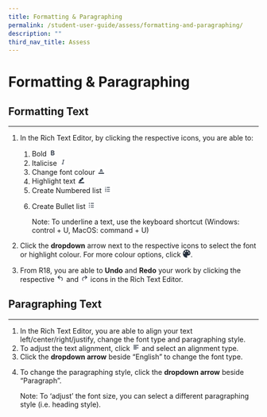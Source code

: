 ```yaml
---
title: Formatting & Paragraphing
permalink: /student-user-guide/assess/formatting-and-paragraphing/
description: ""
third_nav_title: Assess
---
```

<h1 id="formatting-paragraphing">Formatting &amp; Paragraphing</h1>
<h2 id="formatting-text">Formatting Text</h2>
<hr>
<ol>
<li><p>In the Rich Text Editor, by clicking the respective icons, you are able to:</p>
<ol>
<li>Bold <img style="width:1rem; display: inline;" src="/images/Icons/Bold.svg">  </li>
<li>Italicise <img style="width:1rem; display: inline;" src="/images/Icons/Italise.svg"> </li>
<li>Change font colour <img style="width:1rem; display: inline;" src="/images/Icons/FontColour.svg"> </li>
<li>Highlight text <img style="width:1rem; display: inline;" src="/images/Icons/Highlight.svg"></li>
<li>Create Numbered list <img style="width:1rem; display: inline;" src="/images/Icons/Numbering.svg"></li>
<li><p>Create Bullet list <img style="width:1rem; display: inline;" src="/images/Icons/Bullet.svg"> </p>
<p>Note: To underline a text, use the keyboard shortcut (Windows: control + U, MacOS: command + U)</p>
</li>
</ol>
</li>
<li><p>Click the <strong>dropdown</strong> arrow next to the respective icons to select the font or highlight colour. For more colour options, click <img style="width:1rem; display: inline;" src="/images/Icons/Drawing.svg">.</p>
</li>
<li>From R18, you are able to <strong>Undo</strong> and <strong>Redo</strong> your work by clicking the respective <img style="width:1rem; display: inline;" src="/images/Icons/Undo.svg"> and <img style="width:1rem; display: inline;" src="/images/Icons/Redo.svg"> icons in the Rich Text Editor.</li>
</ol>
<h2 id="paragraphing-text">Paragraphing Text</h2>
<hr>
<ol>
<li>In the Rich Text Editor, you are able to align your text left/center/right/justify, change the font type and paragraphing style.</li>
<li>To adjust the text alignment, click <img style="width:1rem; display: inline;" src="/images/Icons/TextAlign.svg"> and select an alignment type.</li>
<li>Click the <strong>dropdown arrow</strong> beside “English” to change the font type.</li>
<li><p>To change the paragraphing style, click the <strong>dropdown arrow</strong> beside “Paragraph”.</p>
<p> Note: To ‘adjust’ the font size, you can select a different paragraphing style (i.e. heading style).</p>
</li>
</ol>